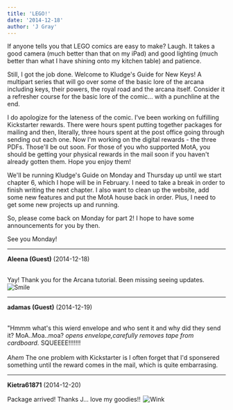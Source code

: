 ```yaml
---
title: 'LEGO!'
date: '2014-12-18'
author: 'J Gray'
---
```


<p>If anyone tells you that LEGO comics are easy to make? Laugh. It takes a good camera (much better than that on my iPad) and good lighting (much better than what I have shining onto my kitchen table) and patience. </p><p>Still, I got the job done. Welcome to Kludge's Guide for New Keys! A multipart series that will go over some of the basic lore of the arcana including keys, their powers, the royal road and the arcana itself. Consider it a refresher course for the basic lore of the comic... with a punchline at the end.</p><p>I do apologize for the lateness of the comic. I've been working on fulfilling Kickstarter rewards. There were hours spent putting together packages for mailing and then, literally, three hours spent at the post office going through sending out each one. Now I'm working on the digital rewards - the three PDFs. Those'll be out soon. For those of you who supported MotA, you should be getting your physical rewards in the mail soon if you haven't already gotten them. Hope you enjoy them!</p><p>We'll be running Kludge's Guide on Monday and Thursday up until we start chapter 6, which I hope will be in February. I need to take a break in order to finish writing the next chapter. I also want to clean up the website, add some new features and put the MotA house back in order. Plus, I need to get some new projects up and running. </p><p>So, please come back on Monday for part 2! I hope to have some announcements for you by then.</p><p>See you Monday!</p>

---
**Aleena (Guest)** (2014-12-18)

<br> Yay! Thank you for the Arcana tutorial. Been missing seeing updates. <img src="/smilies/smile.gif" alt="Smile" border="0">

---
**adamas (Guest)** (2014-12-19)

<br> "Hmmm what's this wierd envelope and who sent it and why did they send it? MoA..Moa..moa? *opens envelope,carefully removes tape from cardboard.* SQUEEEE!!!!!!!<br><br>*Ahem* The one problem with Kickstarter is I often forget that I'd sponsered something until the reward comes in the mail, which is quite embarrasing.<br>

---
**Kietra61871** (2014-12-20)

Package arrived! Thanks J... love my goodies!!&nbsp;<img src=" /smilies/wink1.gif " border="0" alt=" Wink " hspace="2" vspace="2">

